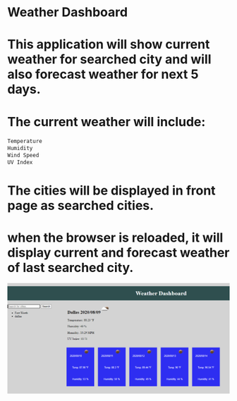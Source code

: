 # Weather Dashboard
# This application will show current weather for searched city and will also forecast weather for next 5 days.
# The current weather will include:
    Temperature
    Humidity
    Wind Speed
    UV Index
# The cities will be displayed in front page as searched cities. 
# when the browser is reloaded, it will display current and forecast weather of last searched city. 
![Alt text](/Assets/initial.PNG?raw=true "Initial Page")
